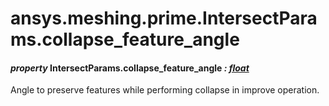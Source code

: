 # ansys.meshing.prime.IntersectParams.collapse_feature_angle



#### *property* IntersectParams.collapse_feature_angle *: [float](https://docs.python.org/3.11/library/functions.html#float)*

Angle to preserve features while performing collapse in improve operation.

<!-- !! processed by numpydoc !! -->
